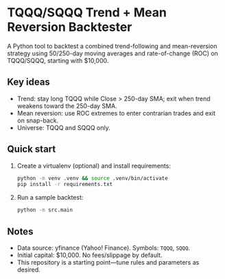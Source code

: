 # TQQQ/SQQQ Trend + Mean Reversion Backtester

A Python tool to backtest a combined trend-following and mean-reversion strategy using 50/250-day moving averages and rate-of-change (ROC) on TQQQ/SQQQ, starting with $10,000.

## Key ideas
- Trend: stay long TQQQ while Close > 250-day SMA; exit when trend weakens toward the 250-day SMA.
- Mean reversion: use ROC extremes to enter contrarian trades and exit on snap-back.
- Universe: TQQQ and SQQQ only.

## Quick start
1. Create a virtualenv (optional) and install requirements:
   ```bash
   python -m venv .venv && source .venv/bin/activate
   pip install -r requirements.txt
   ```
2. Run a sample backtest:
   ```bash
   python -m src.main
   ```

## Notes
- Data source: yfinance (Yahoo! Finance). Symbols: `TQQQ`, `SQQQ`.
- Initial capital: $10,000. No fees/slippage by default.
- This repository is a starting point—tune rules and parameters as desired.
